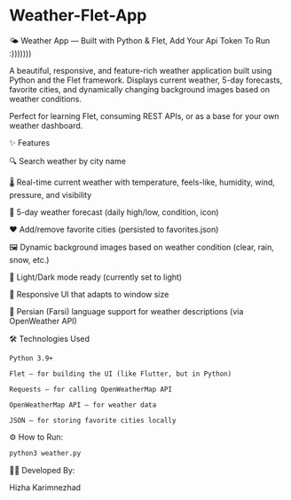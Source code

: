 # Weather-Flet-App
🌤️ Weather App — Built with Python & Flet, Add Your Api Token To Run :)))))))

A beautiful, responsive, and feature-rich weather application built using Python and the Flet framework. Displays current weather, 5-day forecasts, favorite cities, and dynamically changing background images based on weather conditions.

Perfect for learning Flet, consuming REST APIs, or as a base for your own weather dashboard.

✨ Features

🔍 Search weather by city name

🌡️ Real-time current weather with temperature, feels-like, humidity, wind, pressure, and visibility

📅 5-day weather forecast (daily high/low, condition, icon)

❤️ Add/remove favorite cities (persisted to favorites.json)

🖼️ Dynamic background images based on weather condition (clear, rain, snow, etc.)

🌙 Light/Dark mode ready (currently set to light)

📱 Responsive UI that adapts to window size

📍 Persian (Farsi) language support for weather descriptions (via OpenWeather API)

🛠️ Technologies Used
```
Python 3.9+

Flet — for building the UI (like Flutter, but in Python)

Requests — for calling OpenWeatherMap API

OpenWeatherMap API — for weather data

JSON — for storing favorite cities locally
```

⚙️ How to Run:
``` bash
python3 weather.py
```

🧑‍💻 Developed By:

Hizha Karimnezhad
